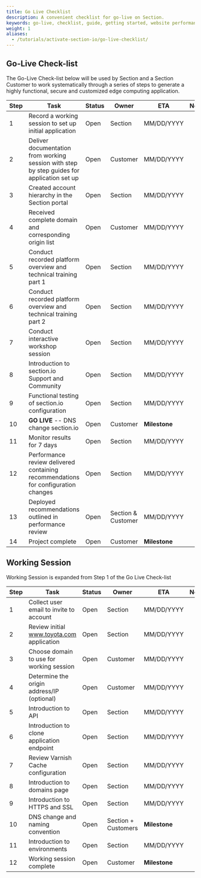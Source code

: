 ```yaml
---
title: Go Live Checklist
description: A convenient checklist for go-live on Section. 
keywords: go-live, checklist, guide, getting started, website performance, page speed, webpage speed, website security, content delivery network, CDN
weight: 1
aliases:
  - /tutorials/activate-section-io/go-live-checklist/
---
```


## Go-Live Check-list

The Go-Live Check-list below will be used by Section and a Section Customer to work systematically through a series of steps to generate a highly functional, secure and customized edge computing application.

 Step | Task | Status | Owner | ETA | Notes  
------|------|--------|-------|-----|-------
 1    | Record a working session to set up initial application | Open | Section | MM/DD/YYYY |
 2    | Deliver documentation from working session with step by step guides for application set up | Open | Customer | MM/DD/YYYY |
 3    | Created account hierarchy in the Section portal | Open | Section | MM/DD/YYYY |
 4    | Received complete domain and corresponding origin list | Open | Customer | MM/DD/YYYY |
 5    | Conduct recorded platform overview and technical training part 1 | Open | Section | MM/DD/YYYY |
 6    | Conduct recorded platform overview and technical training part 2 | Open | Section | MM/DD/YYYY |
 7    | Conduct interactive workshop session | Open | Section | MM/DD/YYYY |
 8    | Introduction to section.io Support and Community | Open | Section | MM/DD/YYYY |
 9    | Functional testing of section.io configuration | Open | Section | MM/DD/YYYY |
 10    | **GO LIVE** -- DNS change section.io | Open | Customer | **Milestone** |
 11    | Monitor results for 7 days   | Open | Section | MM/DD/YYYY |
 12    | Performance review delivered containing recommendations for configuration changes | Open | Section | MM/DD/YYYY |
 13    | Deployed recommendations outlined in performance review | Open | Section & Customer | MM/DD/YYYY |
 14    | Project complete | Open | Customer | **Milestone** |


## Working Session

Working Session is expanded from Step 1 of the Go Live Check-list

 Step | Task | Status | Owner | ETA | Notes  
------|------|--------|-------|-----|-------
 1    | Collect user email to invite to account | Open | Section | MM/DD/YYYY |
 2    | Review initial www.toyota.com application | Open | Section | MM/DD/YYYY |
 3    | Choose domain to use for working session | Open | Customer | MM/DD/YYYY |
 4    | Determine the origin address/IP (optional) | Open | Customer | MM/DD/YYYY |
 5    | Introduction to API | Open | Section | MM/DD/YYYY |
 6    | Introduction to clone application endpoint | Open | Section | MM/DD/YYYY |
 7    | Review Varnish Cache configuration | Open | Section | MM/DD/YYYY |
 8    | Introduction to domains page | Open | Section | MM/DD/YYYY |
 9    | Introduction to HTTPS and SSL | Open | Section | MM/DD/YYYY |
 10    | DNS change and naming convention | Open | Section + Customers | **Milestone** |
 11    | Introduction to environments | Open | Section | MM/DD/YYYY |
 12    | Working session complete | Open | Customer | **Milestone** |